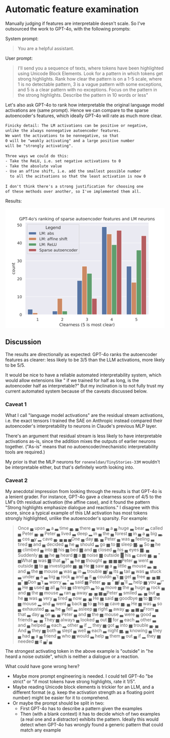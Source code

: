 # Automatic feature examination

Manually judging if features are interpretable
doesn't scale. So I've outsourced the work
to GPT-4o, with the following prompts:

System prompt:

> You are a helpful assistant.

User prompt:

> I'll send you a sequence of texts,
> where tokens have been highlighted using Unicode Block Elements.
> Look for a pattern in which tokens get strong highlights.
> Rank how clear the pattern is on a 1-5 scale, where 1 is no detectable pattern,
> 3 is a vague pattern with some exceptions, and 5 is a clear pattern with no exceptions.
> Focus on the pattern in the strong highlights. Describe the pattern in 10 words or less"

Let's also ask GPT-4o to rank how
interpretable the original language model activations are
(same prompt).
Hence we can compare to the sparse autoencoder's features,
which ideally GPT-4o will rate as much more clear.

```admonish
Finicky detail: The LM activations can be positive or negative, 
unlike the always nonnegative autoencoder features. 
We want the activations to be nonnegative, so that
0 will be "weakly activating" and a large positive number
will be "strongly activating".

Three ways we could do this:
- Take the ReLU, i.e. set negative activations to 0
- Take the absolute value
- Use an affine shift, i.e. add the smallest possible number
  to all the acitvations so that the least activation is now 0
  
I don't think there's a strong justification for choosing one
of these methods over another, so I've implemented them all.
```

Results:

![GPT-4o's ranking of sparse autoencoder features and LM neurons](assets/llm_and_sae_clearness.svg)

## Discussion

The results are directionally as expected: GPT-4o ranks the
autoencoder features as clearer: less likely to be 3/5 than the LLM activations, more likely to be 5/5.

It would be nice to have a reliable automated interpretability system,
which would allow extensions like "
if we trained for half as long, is the autoencoder half as interpretable?"
But my inclination is to not fully trust my current automated system because of the caveats
discussed below.

### Caveat 1

What I call "language model activations"
are the residual stream activations,
i.e. the exact tensors I trained the SAE on
Anthropic instead
compared their autoencoder's interpretability
to neurons in Claude's previous MLP layer.

There's an argument that
residual stream is
less likely to have interpretable activations as-is,
since the addition mixes the outputs of
earlier neurons together.
("As-is" means that no autoencoder/mechanistic interpretability tools are required.)

My prior is that the MLP neurons for `roneneldan/TinyStories-33M` wouldn't be interpretable either,
but that's definitely worth looking into.

### Caveat 2

My anecdotal impression from looking through the results is that GPT-4o is
a lenient grader. For instance, GPT-4o gave a clearness
score of 4/5 to the LM's 0th residual activation (the affine case), and it
found the pattern "Strong highlights emphasize dialogue and reactions."
I disagree with this score, since a typical example of this LM activation
has most tokens strongly highlighted, unlike the autoencoder's sparsity. For example:

> Once ▄ upon ▃ a ▃ time ▄, ▄ there ▄ was ▄ a ▄ huge ▃ bear ▃ called ▄ Peter ▄. ▄ Peter ▄ lived ▃ deep ▂ in ▄ the ▄ forest ▅ in ▄ a ▄ big ▃, ▄ cos ▄y ▂ cave ▄. ▄ ▄ ▄One ▄ day ▅, ▄ Peter ▄ was ▄ feeling ▃ tired ▅ and ▄ decided ▄ he ▄ should ▃ go ▅ to ▆ sleep ▆. ▄ So ▅ he ▅ climbed ▄ into ▆ his ▅ bed ▆ and ▅ closed ▄ his ▄ eyes ▆. ▄ Suddenly ▅, ▅ he ▅ heard ▆ a ▆ noise ▆ outside █ his ▄ cave ▅. ▄ " ▅What ▅ was ▆ that ▄?" ▄ he ▅ thought ▄. ▅ ▅ ▅Peter ▄ went ▄ outside ▆ to ▅ investigate ▅. ▅ He ▆ saw ▅ a ▄ little ▄ mouse ▃, ▄ and ▄ the ▅ mouse ▄ was ▄ in ▃ trouble ▅! ▄ Its ▄ tail ▄ was ▄ stuck ▃ under ▄ a ▃ big ▄ rock ▄ and ▄ it ▄ couldn ▄'t ▅ get ▄ free ▄. ▄ ▅ ▄" ▅Don ▄'t ▃ worry ▃," ▃ said ▅ Peter ▄. ▄ " ▅I ▄'ll ▂ help ▅ you ▃!" ▄ He ▅ used ▅ all ▄ his ▅ strength ▃ to ▄ move ▅ the ▄ huge ▄ rock ▄ and ▅ the ▅ mouse ▃ ran ▄ away ▄. ▄ ▅ ▄Peter ▄ smiled ▃, ▄ but ▄ he ▅ was ▄ very ▄ tired ▄ now ▄. ▄ He ▅ said ▅ goodbye ▅ to ▆ the ▅ mouse ▂ and ▄ went ▄ back ▅ to ▅ his ▅ cave ▅. ▄ He ▅ was ▄ so ▄ exhausted ▄, ▃ he ▄ fell ▃ asleep ▅ right ▄ away ▄. ▄ ▅ ▄From ▄ that ▃ day ▄ on ▄, ▄ Peter ▄ and ▅ the ▅ mouse ▃ were ▄ good ▃ friends ▃. ▄ They ▅ always ▄ looked ▄ out ▇ for ▄ each ▃ other ▃ and ▄ helped ▄ each ▂ other ▄ if ▁ they ▅ got ▄ into ▅ trouble ▄. ▄ And ▄ they ▅ both ▄ slept ▄ well ▄ each ▃ night ▅, ▄ knowing ▄ they ▄ had ▄ a ▄ friend ▄ who ▅ would ▃ help ▄ them ▄ out ▄ if ▂ they ▅ needed ▅ it ▄! ▄

The strongest activating token in the above example is "outside" in "he heard a noise outside", which is neither a dialogue or a reaction.

What could have gone wrong here?

- Maybe more prompt engineering is needed. I could tell GPT-4o "be strict" or
  "if most tokens have strong highlights, rate it 1/5".
- Maybe reading Unicode block elements is trickier for an LLM, and a different format
  (e.g. keep the activation strength as a floating point number)
  might be easier for it to comprehend.
- Or maybe the prompt should be split in two:
  - First GPT-4o has to describe a pattern given the examples
  - Then (with a blank context) it has to decide which of two examples (a real one and a distractor) exhibits the pattern. Ideally this would detect when GPT-4o has wrongly found a generic pattern that could match any example
